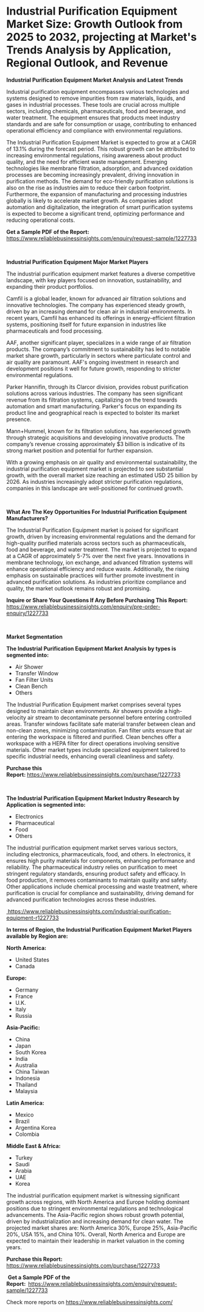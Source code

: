 <p><h1>Industrial Purification Equipment Market Size: Growth Outlook from 2025 to 2032, projecting at Market's Trends Analysis by Application, Regional Outlook, and Revenue</h1></p><p><strong>Industrial Purification Equipment Market Analysis and Latest Trends</strong></p>
<p><p>Industrial purification equipment encompasses various technologies and systems designed to remove impurities from raw materials, liquids, and gases in industrial processes. These tools are crucial across multiple sectors, including chemicals, pharmaceuticals, food and beverage, and water treatment. The equipment ensures that products meet industry standards and are safe for consumption or usage, contributing to enhanced operational efficiency and compliance with environmental regulations.</p><p>The Industrial Purification Equipment Market is expected to grow at a CAGR of 13.1% during the forecast period. This robust growth can be attributed to increasing environmental regulations, rising awareness about product quality, and the need for efficient waste management. Emerging technologies like membrane filtration, adsorption, and advanced oxidation processes are becoming increasingly prevalent, driving innovation in purification methods. The demand for eco-friendly purification solutions is also on the rise as industries aim to reduce their carbon footprint. Furthermore, the expansion of manufacturing and processing industries globally is likely to accelerate market growth. As companies adopt automation and digitalization, the integration of smart purification systems is expected to become a significant trend, optimizing performance and reducing operational costs.</p></p>
<p><strong>Get a Sample PDF of the Report:&nbsp;</strong> <a href="https://www.reliablebusinessinsights.com/enquiry/request-sample/1227733?utm_campaign=2232&utm_medium=2&utm_source=Github&utm_content=ia&utm_term=27022025&utm_id=industrial-purification-equipment">https://www.reliablebusinessinsights.com/enquiry/request-sample/1227733</a></p>
<p>&nbsp;</p>
<p><strong>Industrial Purification Equipment Major Market Players</strong></p>
<p><p>The industrial purification equipment market features a diverse competitive landscape, with key players focused on innovation, sustainability, and expanding their product portfolios.</p><p>Camfil is a global leader, known for advanced air filtration solutions and innovative technologies. The company has experienced steady growth, driven by an increasing demand for clean air in industrial environments. In recent years, Camfil has enhanced its offerings in energy-efficient filtration systems, positioning itself for future expansion in industries like pharmaceuticals and food processing.</p><p>AAF, another significant player, specializes in a wide range of air filtration products. The company’s commitment to sustainability has led to notable market share growth, particularly in sectors where particulate control and air quality are paramount. AAF's ongoing investment in research and development positions it well for future growth, responding to stricter environmental regulations.</p><p>Parker Hannifin, through its Clarcor division, provides robust purification solutions across various industries. The company has seen significant revenue from its filtration systems, capitalizing on the trend towards automation and smart manufacturing. Parker's focus on expanding its product line and geographical reach is expected to bolster its market presence.</p><p>Mann+Hummel, known for its filtration solutions, has experienced growth through strategic acquisitions and developing innovative products. The company’s revenue crossing approximately $3 billion is indicative of its strong market position and potential for further expansion.</p><p>With a growing emphasis on air quality and environmental sustainability, the industrial purification equipment market is projected to see substantial growth, with the overall market size reaching an estimated USD 25 billion by 2026. As industries increasingly adopt stricter purification regulations, companies in this landscape are well-positioned for continued growth.</p></p>
<p>&nbsp;</p>
<p><strong>What Are The Key Opportunities For Industrial Purification Equipment Manufacturers?</strong></p>
<p><p>The Industrial Purification Equipment market is poised for significant growth, driven by increasing environmental regulations and the demand for high-quality purified materials across sectors such as pharmaceuticals, food and beverage, and water treatment. The market is projected to expand at a CAGR of approximately 5-7% over the next five years. Innovations in membrane technology, ion exchange, and advanced filtration systems will enhance operational efficiency and reduce waste. Additionally, the rising emphasis on sustainable practices will further promote investment in advanced purification solutions. As industries prioritize compliance and quality, the market outlook remains robust and promising.</p></p>
<p><strong>Inquire or Share Your Questions If Any Before Purchasing This Report:</strong> <a href="https://www.reliablebusinessinsights.com/enquiry/pre-order-enquiry/1227733?utm_campaign=2232&utm_medium=2&utm_source=Github&utm_content=ia&utm_term=27022025&utm_id=industrial-purification-equipment">https://www.reliablebusinessinsights.com/enquiry/pre-order-enquiry/1227733</a></p>
<p>&nbsp;</p>
<p><strong>Market Segmentation</strong></p>
<p><strong>The Industrial Purification Equipment Market Analysis by types is segmented into:</strong></p>
<p><ul><li>Air Shower</li><li>Transfer Window</li><li>Fan Filter Units</li><li>Clean Bench</li><li>Others</li></ul></p>
<p><p>The Industrial Purification Equipment market comprises several types designed to maintain clean environments. Air showers provide a high-velocity air stream to decontaminate personnel before entering controlled areas. Transfer windows facilitate safe material transfer between clean and non-clean zones, minimizing contamination. Fan filter units ensure that air entering the workspace is filtered and purified. Clean benches offer a workspace with a HEPA filter for direct operations involving sensitive materials. Other market types include specialized equipment tailored to specific industrial needs, enhancing overall cleanliness and safety.</p></p>
<p><strong>Purchase this Report:&nbsp;</strong><a href="https://www.reliablebusinessinsights.com/purchase/1227733?utm_campaign=2232&utm_medium=2&utm_source=Github&utm_content=ia&utm_term=27022025&utm_id=industrial-purification-equipment">https://www.reliablebusinessinsights.com/purchase/1227733</a></p>
<p>&nbsp;</p>
<p><strong>The Industrial Purification Equipment Market Industry Research by Application is segmented into:</strong></p>
<p><ul><li>Electronics</li><li>Pharmaceutical</li><li>Food</li><li>Others</li></ul></p>
<p><p>The industrial purification equipment market serves various sectors, including electronics, pharmaceuticals, food, and others. In electronics, it ensures high purity materials for components, enhancing performance and reliability. The pharmaceutical industry relies on purification to meet stringent regulatory standards, ensuring product safety and efficacy. In food production, it removes contaminants to maintain quality and safety. Other applications include chemical processing and waste treatment, where purification is crucial for compliance and sustainability, driving demand for advanced purification technologies across these industries.</p></p>
<p><a href="https://www.reliablebusinessinsights.com/industrial-purification-equipment-r1227733?utm_campaign=2232&utm_medium=2&utm_source=Github&utm_content=ia&utm_term=27022025&utm_id=industrial-purification-equipment">&nbsp;https://www.reliablebusinessinsights.com/industrial-purification-equipment-r1227733</a></p>
<p><strong>In terms of Region, the Industrial Purification Equipment Market Players available by Region are:</strong></p>
<p>
    <p> <strong> North America: </strong>
        <ul>
            <li>United States</li>
            <li>Canada</li>
        </ul>
        </p> 
    <p> <strong> Europe: </strong>
        <ul>
            <li>Germany</li>
            <li>France</li>
            <li>U.K.</li>
            <li>Italy</li>
            <li>Russia</li>
        </ul>
        </p> 
    <p> <strong> Asia-Pacific: </strong>
        <ul>
            <li>China</li>
            <li>Japan</li>
            <li>South Korea</li>
            <li>India</li>
            <li>Australia</li>
            <li>China Taiwan</li>
            <li>Indonesia</li>
            <li>Thailand</li>
            <li>Malaysia</li>
        </ul>
        </p> 
    <p> <strong> Latin America: </strong>
        <ul>
            <li>Mexico</li>
            <li>Brazil</li>
            <li>Argentina Korea</li>
            <li>Colombia</li>
        </ul>
        </p> 
    <p> <strong> Middle East & Africa: </strong>
        <ul>
            <li>Turkey</li>
            <li>Saudi</li>
            <li>Arabia</li>
            <li>UAE</li>
            <li>Korea</li>
        </ul>
    </p>
    </p>
<p><p>The industrial purification equipment market is witnessing significant growth across regions, with North America and Europe holding dominant positions due to stringent environmental regulations and technological advancements. The Asia-Pacific region shows robust growth potential, driven by industrialization and increasing demand for clean water. The projected market shares are: North America 30%, Europe 25%, Asia-Pacific 20%, USA 15%, and China 10%. Overall, North America and Europe are expected to maintain their leadership in market valuation in the coming years.</p></p>
<p><strong>Purchase this Report: </strong><a href="https://www.reliablebusinessinsights.com/purchase/1227733?utm_campaign=2232&utm_medium=2&utm_source=Github&utm_content=ia&utm_term=27022025&utm_id=industrial-purification-equipment">https://www.reliablebusinessinsights.com/purchase/1227733</a></p>
<p>&nbsp;<strong>Get a Sample PDF of the Report:&nbsp;&nbsp;</strong><a href="https://www.reliablebusinessinsights.com/enquiry/request-sample/1227733?utm_campaign=2232&utm_medium=2&utm_source=Github&utm_content=ia&utm_term=27022025&utm_id=industrial-purification-equipment">https://www.reliablebusinessinsights.com/enquiry/request-sample/1227733</a></p>
<p><strong></strong></p>
<p>Check more reports on <a href="https://www.reliablebusinessinsights.com/?utm_campaign=2232&utm_medium=2&utm_source=Github&utm_content=ia&utm_term=27022025&utm_id=industrial-purification-equipment">https://www.reliablebusinessinsights.com/</a></p>